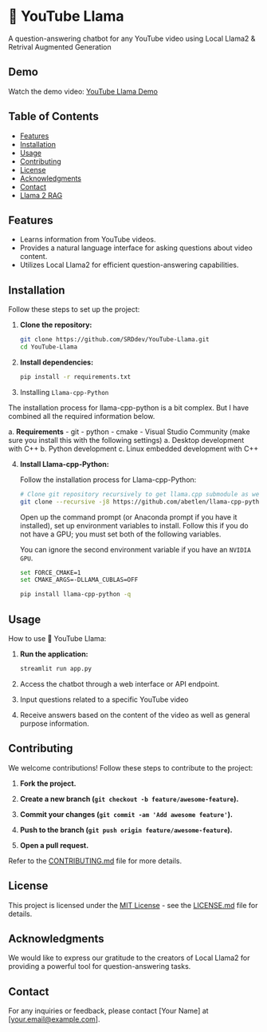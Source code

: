# 🦙 YouTube Llama

A question-answering chatbot for any YouTube video using Local Llama2 & Retrival Augmented 
Generation

## Demo

Watch the demo video: [YouTube Llama Demo](assets/YouTube%20Llama%20Demo.mp4)

## Table of Contents

- [Features](#features)
- [Installation](#installation)
- [Usage](#usage)
- [Contributing](#contributing)
- [License](#license)
- [Acknowledgments](#acknowledgments)
- [Contact](#contact)
- [Llama 2 RAG](#llama-2-rag)

## Features

- Learns information from YouTube videos.
- Provides a natural language interface for asking questions about video content.
- Utilizes Local Llama2 for efficient question-answering capabilities.

## Installation

Follow these steps to set up the project:

1. **Clone the repository:**

    ```bash
    git clone https://github.com/SRDdev/YouTube-Llama.git
    cd YouTube-Llama
    ```

2. **Install dependencies:**

    ```bash
    pip install -r requirements.txt
    ```

3. Installing `Llama-cpp-Python`

The installation process for llama-cpp-python is a bit complex. But I have combined all the required information below.

a. **Requirements**
    - git
    - python
    - cmake
    - Visual Studio Community (make sure you install this with the following settings)
        a. Desktop development with C++
        b. Python development
        c. Linux embedded development with C++

4. **Install Llama-cpp-Python:**

   Follow the installation process for Llama-cpp-Python:

    ```bash
    # Clone git repository recursively to get llama.cpp submodule as well
    git clone --recursive -j8 https://github.com/abetlen/llama-cpp-python.git
    ```

    Open up the command prompt (or Anaconda prompt if you have it installed), set up environment variables to install. Follow this if you do not have a GPU; you must set both of the following variables.

    You can ignore the second environment variable if you have an `NVIDIA GPU`.

    ```bash
    set FORCE_CMAKE=1
    set CMAKE_ARGS=-DLLAMA_CUBLAS=OFF
    ```

    ```bash
    pip install llama-cpp-python -q
    ```

## Usage

How to use 🦙 YouTube Llama:

1. **Run the application:**

    ```bash
    streamlit run app.py
    ```

2. Access the chatbot through a web interface or API endpoint.

3. Input questions related to a specific YouTube video

4. Receive answers based on the content of the video as well as general purpose information.

## Contributing

We welcome contributions! Follow these steps to contribute to the project:

1. **Fork the project.**

2. **Create a new branch (`git checkout -b feature/awesome-feature`).**

3. **Commit your changes (`git commit -am 'Add awesome feature'`).**

4. **Push to the branch (`git push origin feature/awesome-feature`).**

5. **Open a pull request.**

Refer to the [CONTRIBUTING.md](CONTRIBUTING.md) file for more details.

## License

This project is licensed under the [MIT License](LICENSE.md) - see the [LICENSE.md](LICENSE.md) file for details.

## Acknowledgments

We would like to express our gratitude to the creators of Local Llama2 for providing a powerful tool for question-answering tasks.

## Contact

For any inquiries or feedback, please contact [Your Name] at [your.email@example.com].

